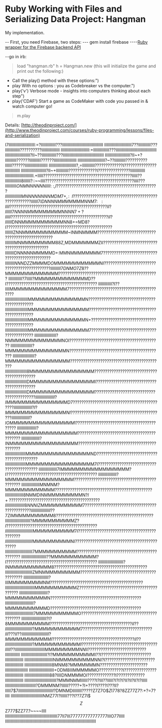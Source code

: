 # Ruby Working with Files and Serializing Data Project: Hangman

My implementation.

-- First, you need Firebase, two steps:
--- gem install firebase
----[Ruby wrapper for the Firebase backend API](https://github.com/oscardelben/firebase-ruby)

--go in irb:

>load "hangman.rb"
>h = Hangman.new      (this will initialize the game and print out the following:)

* Call the play() method with these options:")
* 	play           With no options : you as Codebreaker vs the computer.")
* 	play('v')      Verbose mode - insights into computers thinking about each step")
* 	play('CDAF')   Start a game as CodeMaker with code you passed in & watch computer go!


>m.play

Details:
[http://theodinproject.com/](http://www.theodinproject.com/courses/ruby-programming/lessons/files-and-serialization)

I7IIIIIIIIIIIIIIIIIIIIIII:=?IIIIIIIIIIIII???IIIIIIIIIIIIIIIIIIIIIIIIIIIIIIIIIIII
IIIIIIIIIIIIIIIIIIIIIIII7??IIIIIIIIIII???IIIIIIIIIIIII??????????IIIIIIIIIIIIIIII
IIIIIIIIIIIIIIIIIIIIIIIII:+IIIIIIIIIIIIII???IIIIIIIIIIIIIIIIIIIIIIIIIIIIIIIIIIII
IIIIIIIIIIIIIIIIIIIIII?II~??IIIIIIIIIIIII???IIIIIIIIIIIIIIIIIIIIIIIIIIIIIIIIIIII
IIIIIIIIIIIIIIIIIIIIII?II~+?IIIIIIIIII??????IIIIIIIIII??????IIIIIIIIIIIIIIIIIIII
IIIIIIIIIIIIIIIIIIIIIIII?~??IIIIIIIIII??????????IIIIII??????IIIIIIIIIIIIIIIIIIII
IIIIIIIIIIIIIIIIIIIIIIII?,=IIIIIIIIIII?????????????I???????????????IIIIIIIIIIIII
IIIIIIIIIIIIIIIIIIIIII?II~+IIIIIIIIIII?????????????I???????????????IIIIIIIIIIIII
IIIIIIIIIIIIIIIIIIIIIIIII.+IIIII?????????????????????????????????????????IIIII??
IIIIIIIIIIIIII$8$IIIIII?::~~IIII?????????????????????????????????????????IIII???
IIIIIIIIII$ONMNNNNNNIIII:~:,I???????????????????????????????????????????????IIII
IIIIIIIIIIMNNNNNNNNMDM7+,:~~I???????????????????????????????????????????????????
IIIIII7IDNNNNMMMMMMMNNM7:~~:IIII?????????????????????????????????????????????II?
IIIIII7NNNNMMMMMMMMMNNNN7+?IIIII?????????????????????????????????????????????II?
IIIIII$DNNMMMMMMMMMMMNN8+=MD8?I?????????????????????????????????????????????????
IIIIIIIZNNMMMMMMMMMMMM~INMNMMMM?????????????????????????????????????????????????
IIIIIIIIMNMMMMMMMMM88Z,MDMMMMMMMZII?????????????????????????????????????????????
IIIIIIIIDNNNNNMMMMMD+:MMNMMMMMMMM7??????????????????????????????????????????????
IIIIIIII$NNNDZZMMMMDOMMMMMMMMMMMMNI?????????????????????????????????????????????
IIIIIIIII7DNMO7Z8$??MMMMMMMMMMMMMM??????????????????????????????????????????????
IIIIIIIIIIII?7IIIII?MMMMMMMMMMMMMMD??I??????????????????????????????????????????
IIIIIIIIIIII?I??IIIIMMMMMMMMMMMMMMM7????????????????????????????????????????????
IIIIIIIIIIIIIIIIIIIIMMMMMMMMMMMMMMMN????????????????????????????????????????????
IIIIIIIIIIIIIIIIIIIIMMMMMMMMMMMMMMMM????????????????????????????????????????????
IIIIIIIIIIIIIIIIIIIIMMMMMMMMMMMMMMMN+???????????????????????????????????????????
IIIIIIIIIIIIIIIIIIIIMMMMMMMMMMMMMMMM7???????????????????????????????????????????
IIIIIIIIIIIIIIIIIII?NMMMMMMMMMMMMMMNOI??????????????????????????????????????????
IIIIIIIIIIIIIIIIIII?MMMMMMMMMMMMMMMMN???????????????????????????????????????????
IIIIIIIIIIIIIIIIIII?MMMMMMMMMMMMMMMMM???????????????????????????????????????????
IIIIIIIIIIIIIIIIIII8MMMMMMMMMMMMMMMMM???????????????????????????????????????????
IIIIIIIIIIIIIIIIIIIDMMMMMMMMMMMMMMMMMI??????????????????????????????????????????
IIIIIIIIIIIIIIIIIIIDMMMMMMMMMMMMMMMMM$??????????????????????????????????????????
IIIIIIIIIIIIIIIII?IMMMMMMMMMMMMMMMMD7???????????????????????????????????????????
IIIIIIIIIIIIIIII?I?MMMMMMMMMMMMMMMMNI???????????????????????????????????????????
IIIIIIIIIIIIIIII?IOMMMMMMMMMMMMMMMMM$I??????????????????????????????????????????
IIIIIIIIIIIIIIIII?MMMMMMMMMMMMMMMMMMM???????????????????????????????????????????
IIIIIIIIIIIIIIII?INMMMMMMMMMMMMMMMMMM???????????????????????????????????????????
IIIIIIIIIIIIIIIIIIMMMMMMMMMMMMMMMMMND???????????????????????????????????????????
IIIIIIIIIIIIIIIIIIMMMMMMMMMMMMMMMMMM7I??????????????????????????????????????????
IIIIIIIIIIIIIIII7IMMMMMMMMMMMMMMMMMM?I??????????????????????????????????????????
IIIIIIIIIIIIIIII?MMMMMMMMMMMMMMMMMM?????????????????????????????????????????????
IIIIIIIIIIIIIIIIMNMNM?MMMMMMMMMMMMM?????????????????????????????????????????????
IIIIIIIIIIIIIIII8NMMDINMMMMMMMMMMN$?I+??????????????????????????????????????????
IIIIIIIIIIIIIIIII8NNNIZMMMMMMMMMMM7?????????????????????????????????????????????
IIIIIIIIIIIIIIIII??7$ZIMMMMMMMMMMM8?????????????????????????????????????????????
IIIIIIIIIIIIIIIIIIIIII?$MMMMMMMMMMMZ?I??????????????????????????????????????????
IIIIIIIIIIIIIIIIIIIIIIIIMMMMMMMMMMM7I???????????????????????????????????????????
IIIIIIIIIIIIIIIIIIIIIIII$MMMMMMMMMMNI???????????????????????????????????????????
IIIIIIIIIIIIIIIIIIIIIIII7MMMMMMMMMMM????????????????????????????????????????????
IIIIIIIIIIIIIIIIIIIIII??MMMMMMMMMMMM?I??????????????????????????????????????????
IIIIIIIIIIIIIIIIIIIIII?INMMMMMMMMMMM8???????????????????????????????????????????
IIIIIIIIIIIIIIIIIIIIIIIIZMNMMMMMMMMMM???????????????????????????????????????????
IIIIIIIIIIIIIIIIIIIIII?IIIMMMMMMMMMNM???????????????????????????????????????????
IIIIIIIIIIIIIIIIIIIIIIIIIIMMMMMMMMMMMZ??????????????????????????????????????????
IIIIIIIIIIIIIIIIIIIIIIIII?MMMMMMMMMMMN??????????????????????????????????????????
IIIIIIIIIIIIIIIIIIIIIIIII?MMMMMMMMMMMD??????????????????????????????????????????
IIIIIIIIIIIIIIIIIIIIIIIII7MMMMMMMMMMMO??????????????????????????????????????????
IIIIIIIIIIIIIIIIIIIIII?I?8MMMMMMMMMMM$??????????????????????????????????????II??
IIIIIIIIIIIIIIIIIIIIIIII?MMMMMMMMMMMM7????????????????????????????????III???II??
IIIIIIIIIIIIIIIIIIIIIIII?MMMMMMMMMMMMI??????????????????????????????????????II??
IIIIIIIIIIIIIIIIIIIIIIII?MMMMMMMMMMMMI???????????????????????????????????IIIII??
IIIIIIIIIIIIIIIIIIIIIIIIIIMMMMMMMMMNN$II???????????????????????????IIIIIIIIIIIII
IIIIIIIIIIIIIIIIIIIIIII?I?MMMMMMMMMMMI??I???????????????????????IIIIIIIIIIIIIIII
IIIIIIIIIIIIIIIIIIIIIIIIINMMMMMMMMMMNNI?I???????????????????????IIIIIIIIIIIIIIII
IIIIIIIIIIIIIIIIIIIIIIII8MNM8?MMMMMMMN??????????????????????IIIIIIIIIIIIIIIIIIII
IIIIIIIIIIIIIIIIIIIIII+ODM8IIIMMMMMMO???????????I???????????????IIIIIIIIIIIIIIII
IIIIIIIIIIIIIIIIIIIIII88?IIIIDNMMMMOI?????????????I?????????????IIIIIIIIIIIIIIII
IIIIIIIIIIIIIIIIIIIIIIIIIIII?MMMNMMIIIIII????I?III??IIIII?I?I?I?II?II?II?I?IIIII
IIIIIIIIIIIIIIIIIIIIIIIIIII?DMMMNM?IIIIII?????+?I+????I????I???II?IIIII7$$7IIIII
IIIIIIIIIIIIIIIIIIIIIIIIII?$DMNMDIIIIIIII?????Z7Z7O$$Z$I$7$78?8ZZ77Z7?:+?=7?IIII
IIIIIIIIIIIIIIIIIIIIIIIIIIIINMZ77I?IIIIII???I?$?7Z7$I$$$Z$$Z$7$77$ZZ77.?~~~~IIII
IIIIIIIIIIIIIIIIIIIIIIIIIIIIIIIIIIIIIIIIIIIIII77II7III777777777777777IIIO77IIIII
IIIIIIIIIIIIIIIIIIIIIIIIIIIIIIIIIIIIIIIIIIIIIIIIIIIIIIIIIIIIIIIIIIIIIIIIIIIIIIII


